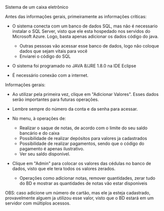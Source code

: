 Sistema de um caixa eletrônico

Antes das informações gerais, primeiramente as informações críticas:
 - O sistema conecta com um banco de dados SQL, mas não é necessario instalar o SQL Server, visto que ele esta hospedado nos servidos do      Microsoft Azure. Logo, basta apenas adicionar os dados código do java.
   - Outras pessoas vão acessar esse banco de dados, logo não coloque dados que sejam vitais para você
   - Enviarei o código do SQL 
     
 - O sistema foi programado no JAVA 8/JRE 1.8.0 na IDE Eclipse
 
 - É necessário conexão com a internet.
 
 Informações gerais: 
 
 - Ao utilizar pela primeira vez, clique em "Adicionar Valores". Esses dados serão importantes para futuras operações.
 
 - Lembre sempre do número da conta e da senha para acessar.
 
- No menu, à operações de:
   
   - Realizar o saque de notas, de acordo com o limite do seu saldo bancário e do caixa
   - Possibilidade de realizar depósitos para valores ja cadastrados
   - Possibilidade de realizar pagamentos, sendo que o código do pagamento é apenas ilustrativo.
   - Ver seu saldo disponível.
 
 - Clique em "Admin" para colocar os valores das cédulas no banco de dados, visto que ele tera todos os valores zerados.
 
   - Operações como adicionar notas, remover quantidades, zerar tudo do BD e mostrar as quantidades de notas vão estar disponiveis
   
 OBS: caso adicione um número de cartão, mas ele ja esteja cadastrado, provavelmente alguem ja utilizou esse valor, visto que o BD estará
 em um servidor com múltiplos acessos.
